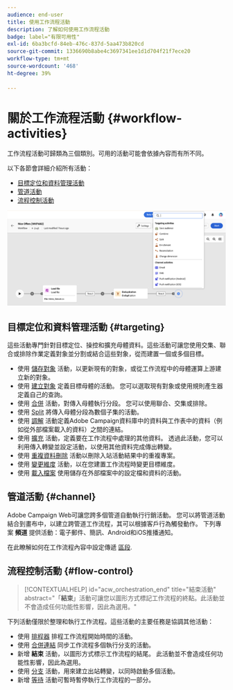 ```yaml
---
audience: end-user
title: 使用工作流程活動
description: 了解如何使用工作流程活動
badge: label="有限可用性"
exl-id: 6ba3bcfd-84eb-476c-837d-5aa473b820cd
source-git-commit: 1336690b8abe4c3697341ee1d1d704f21f7ece20
workflow-type: tm+mt
source-wordcount: '468'
ht-degree: 39%

---
```



# 關於工作流程活動 {#workflow-activities}

工作流程活動可歸類為三個類別。可用的活動可能會依據內容而有所不同。

以下各節會詳細介紹所有活動：

* [目標定位和資料管理活動](#targeting)
* [管道活動](#channel)
* [流程控制活動](#flow-control)

![](../assets/workflow-activities.png)

## 目標定位和資料管理活動 {#targeting}

這些活動專門針對目標定位、操控和擴充母體資料。這些活動可讓您使用交集、聯合或排除作業定義對象並分割或結合這些對象，從而建置一個或多個目標。

* 使用 [儲存對象](save-audience.md) 活動，以更新現有的對象，或從工作流程中的母體運算上游建立新的對象。
* 使用 [建立對象](build-audience.md) 定義目標母體的活動。 您可以選取現有對象或使用規則產生器定義自己的查詢。
* 使用 [合併](combine.md) 活動，對傳入母體執行分段。 您可以使用聯合、交集或排除。
* 使用 [Split](split.md) 將傳入母體分段為數個子集的活動。
* 使用 [調解](reconciliation.md) 活動定義Adobe Campaign資料庫中的資料與工作表中的資料（例如從外部檔案載入的資料）之間的連結。
* 使用 [擴充](enrichment.md) 活動，定義要在工作流程中處理的其他資料。 透過此活動，您可以利用傳入轉變並設定活動，以使用其他資料完成傳出轉變。
* 使用 [重複資料刪除](deduplication.md) 活動以刪除入站活動結果中的重複專案。
* 使用 [變更維度](change-dimension.md) 活動，以在您建置工作流程時變更目標維度。
* 使用 [載入檔案](load-file.md) 使用儲存在外部檔案中的設定檔和資料的活動。


## 管道活動 {#channel}

Adobe Campaign Web可讓您跨多個管道自動執行行銷活動。 您可以將管道活動結合到畫布中，以建立跨管道工作流程，其可以根據客戶行為觸發動作。 下列專案 **頻道** 提供活動：電子郵件、簡訊、Android和iOS推播通知。

在此瞭解如何在工作流程內容中設定傳遞 [區段](channels.md).

## 流程控制活動 {#flow-control}

>[!CONTEXTUALHELP]
>id="acw_orchestration_end"
>title="結束活動"
>abstract="「**結束**」活動可讓您以圖形方式標記工作流程的終點。此活動並不會造成任何功能性影響，因此為選用。"

下列活動僅限於整理和執行工作流程。這些活動的主要任務是協調其他活動：

* 使用 [排程器](scheduler.md) 排程工作流程開始時間的活動。
* 使用 [合併連結](and-join.md) 同步工作流程多個執行分支的活動。
* 新增 **結束** 活動，以圖形方式標示工作流程的結尾。 此活動並不會造成任何功能性影響，因此為選用。
* 使用 [分支](fork.md) 活動，用來建立出站轉變，以同時啟動多個活動。
* 新增 [等待](wait.md) 活動可暫時暫停執行工作流程的一部分。

<!--
## Data management activities {#data-management}

overview: what they're used for
which use case you can perform with them

list available activites + short description + ref to section
-->

